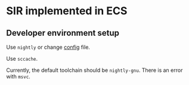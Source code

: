 # SIR implemented in ECS

## Developer environment setup

Use `nightly` or change [config](.cargo/config.toml) file.

Use `sccache`.

Currently, the default toolchain should be `nightly-gnu`. There is
an error with `msvc`.
